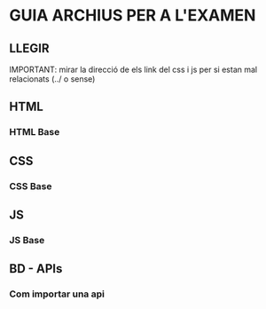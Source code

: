 # GUIA ARCHIUS PER A L'EXAMEN
## LLEGIR
IMPORTANT: mirar la direcció de els link del css i js per si estan mal relacionats (../ o sense)
## HTML
### HTML Base
## CSS
### CSS Base
## JS
### JS Base
## BD - APIs
### Com importar una api